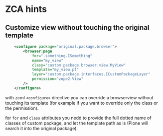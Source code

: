 # ZCA hints

## Customize view without touching the original template

```xml
    <configure package="original.package.browser">
        <browser:page
            for=".something.ISomething"
            name="my_view"
            class="custom.package.browser.view.MyView"
            template="my_view.pt"
            layer="custom.package.interfaces.ICustomPackageLayer"
            permission="zope2.View"
        />
    </configure>
```

with zcml `<configure>` directive you can override a browserview without touching its template
(for example if you want to override only the class or the permission).

for `for` and `class` attributes you nedd to provide the full dotted name of classes of custom package, and let
the template path as is (Plone will search it into the original package).
